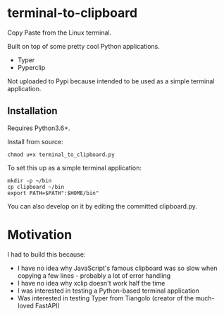 # terminal-to-clipboard

Copy Paste from the Linux terminal. 

Built on top of some pretty cool Python applications.

- Typer
- Pyperclip

Not uploaded to Pypi because intended to be used as a simple terminal application.

## Installation

Requires Python3.6+.

Install from source:

```
chmod u+x terminal_to_clipboard.py
```

To set this up as a simple terminal application:

```
mkdir -p ~/bin
cp clipboard ~/bin
export PATH=$PATH":$HOME/bin"
```

You can also develop on it by editing the committed clipboard.py.

# Motivation

I had to build this because:
- I have no idea why JavaScript's famous clipboard was so slow when copying a few lines - probably a lot of error handling
- I have no idea why xclip doesn't work half the time
- I was interested in testing a Python-based terminal application
- Was interested in testing Typer from Tiangolo (creator of the much-loved FastAPI)
